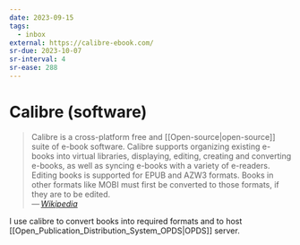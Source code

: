 ```yaml
---
date: 2023-09-15
tags:
  - inbox
external: https://calibre-ebook.com/
sr-due: 2023-10-07
sr-interval: 4
sr-ease: 288
---
```


# Calibre (software)

> Calibre is a cross-platform free and [[Open-source|open-source]] suite of
> e-book software. Calibre supports organizing existing e-books into virtual
> libraries, displaying, editing, creating and converting e-books, as well as
> syncing e-books with a variety of e-readers. Editing books is supported for
> EPUB and AZW3 formats. Books in other formats like MOBI must first be
> converted to those formats, if they are to be edited.\
> — <cite>[Wikipedia](https://en.wikipedia.org/wiki/Calibre_\(software\))</cite>

I use calibre to convert books into required formats and to host
[[Open_Publication_Distribution_System_OPDS|OPDS]] server.
